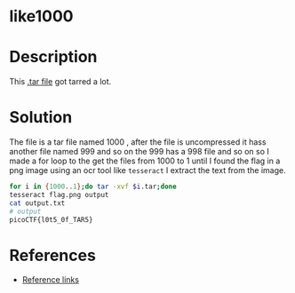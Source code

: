 # like1000

# Description
This [.tar file](https://jupiter.challenges.picoctf.org/static/52084b5ad360b25f9af83933114324e0/1000.tar) got tarred a lot.
# Solution
The file is a tar file named 1000 , after  the file is uncompressed it hass another file  named 999 and so on the 999 has a 998 file and so on so I made a for loop to  the get the files from 1000 to 1 until I found the flag  in a png image using an ocr tool like ```tesseract``` I extract the text from the image.

``` bash
for i in {1000..1};do tar -xvf $i.tar;done
tesseract flag.png output
cat output.txt
# output 
picoCTF{l0t5_0f_TAR5}
```

# References
- [Reference links](youtube.com)
